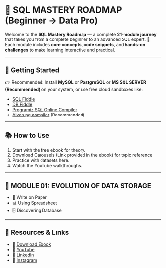 # 📘 SQL MASTERY ROADMAP (Beginner → Data Pro)

Welcome to the **SQL Mastery Roadmap** — a complete **21-module journey** that takes you from a complete beginner to an advanced SQL expert. 🎯  
Each module includes **core concepts**, **code snippets**, and **hands-on challenges** to make learning interactive and practical.

---

## 🚀 Getting Started
👉 Recommended: Install **MySQL** or **PostgreSQL** or **MS SQL SERVER (Recommended)** on your system, or use free cloud sandboxes like:
- [SQL Fiddle](http://sqlfiddle.com/)
- [DB Fiddle](https://www.db-fiddle.com/)
- [Programiz SQL Online Compiler](https://www.programiz.com/sql/online-compiler)
- [Aiven pg compiler](https://aiven.io/tools/pg-playground?utm_source=chatgpt.com) (Recommended)
---

## 📚 How to Use
1. Start with the free ebook for theory.
2. Download Carousels (Link provided in the ebook) for topic reference
3. Practice with datasets here.
4. Watch the YouTube walkthroughs.
---

## 📍 **MODULE 01: EVOLUTION OF DATA STORAGE**
- 📜 Write on Paper
- 📊 Using Spreadsheet
- 🗄️ Discovering Database
---

## 🔗 Resources & Links
- 📕 [Download Ebook](https://code4coin.gumroad.com/)
- 🎥 [YouTube](https://www.youtube.com/@code4coin)
- 💼 [LinkedIn](https://www.linkedin.com/in/nitin22/)
- 📸 [Instagram](https://www.instagram.com/code4coin/)
